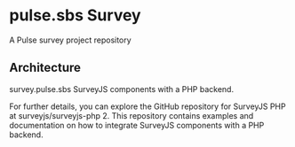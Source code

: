 # pulse.sbs Survey 

A Pulse survey project repository

## Architecture
survey.pulse.sbs SurveyJS components with a PHP backend.


For further details, you can explore the GitHub repository for SurveyJS PHP at surveyjs/surveyjs-php 2. This repository contains examples and documentation on how to integrate SurveyJS components with a PHP backend.

